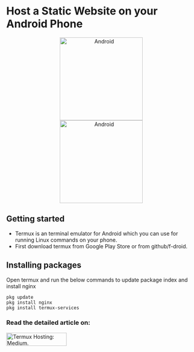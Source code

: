 # Host a Static Website on your Android Phone
<p align="center">
<img alt="Android" width="220px" src="https://raw.githubusercontent.com/sagarkrp/HostedOnAndroid/main/tv-banner.svg" style="padding-centre:10px;" />
   
   <br>
<img alt="Android" width="220px" src="https://upload.wikimedia.org/wikipedia/commons/thumb/a/a4/Android_2023_3D_logo_and_wordmark.svg/1024px-Android_2023_3D_logo_and_wordmark.svg.png" style="padding-centre:10px;" />
</p>

## Getting started
- Termux is an terminal emulator for Android which you can use for running Linux commands on your phone. 
- First download termux from Google Play Store or from github/f-droid.

## Installing packages
Open termux and run the below commands to update package index and install nginx

```
pkg update
pkg install nginx
pkg install termux-services
```

<h3> <strong> Read the detailed article on: </strong> </h3> <a href = "https://sagarkrp.medium.com/how-to-host-a-static-website-on-your-android-phone-c1420dce68b6" target ="_blank">
<picture>
   <source media="(prefers-color-scheme: dark)" srcset="https://github.com/sagarkrp/sagarkrp/blob/main/images/Medium-white1x.png" width="160px" height="35px">
   <source media="(prefers-color-scheme: light)" srcset="https://raw.githubusercontent.com/sagarkrp/sagarkrp/main/images/Medium-dark.svg" width="160px" height="35px">
   <img alt="Termux Hosting: Medium." src="https://raw.githubusercontent.com/sagarkrp/sagarkrp/main/images/Medium-dark.svg" width="160px" height="35px">
</picture>
